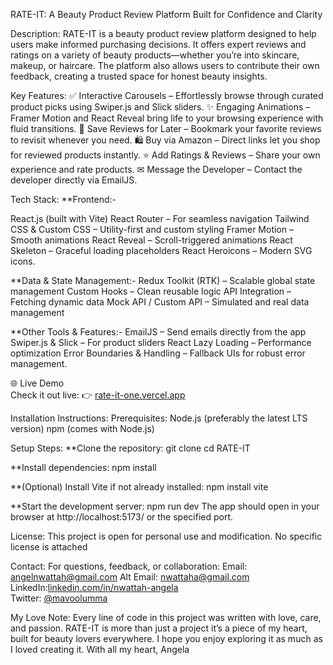 RATE-IT:
A Beauty Product Review Platform Built for Confidence and Clarity

Description:
RATE-IT is a beauty product review platform designed to help users make informed purchasing decisions. It offers expert reviews and ratings on a variety of beauty products—whether you’re into skincare, makeup, or haircare. The platform also allows users to contribute their own feedback, creating a trusted space for honest beauty insights.

Key Features:
✅ Interactive Carousels – Effortlessly browse through curated product picks using Swiper.js and Slick sliders.
✨ Engaging Animations – Framer Motion and React Reveal bring life to your browsing experience with fluid transitions.
💾 Save Reviews for Later – Bookmark your favorite reviews to revisit whenever you need.
🛍 Buy via Amazon – Direct links let you shop for reviewed products instantly.
⭐ Add Ratings & Reviews – Share your own experience and rate products.
✉ Message the Developer – Contact the developer directly via EmailJS.

Tech Stack:
**Frontend:-

React.js (built with Vite)
React Router – For seamless navigation
Tailwind CSS & Custom CSS – Utility-first and custom styling
Framer Motion – Smooth animations
React Reveal – Scroll-triggered animations
React Skeleton – Graceful loading placeholders
React Heroicons – Modern SVG icons.

**Data & State Management:-
Redux Toolkit (RTK) – Scalable global state management
Custom Hooks – Clean reusable logic
API Integration – Fetching dynamic data
Mock API / Custom API – Simulated and real data management

**Other Tools & Features:-
EmailJS – Send emails directly from the app
Swiper.js & Slick – For product sliders
React Lazy Loading – Performance optimization
Error Boundaries & Handling – Fallback UIs for robust error management.

🌐 Live Demo  
Check it out live: 👉 [rate-it-one.vercel.app](https://rate-it-one.vercel.app)

Installation Instructions:
Prerequisites:
Node.js (preferably the latest LTS version)
npm (comes with Node.js)

Setup Steps:
**Clone the repository:
git clone <your-repository-url>
cd RATE-IT

**Install dependencies:
npm install

**(Optional) Install Vite if not already installed:
npm install vite

**Start the development server:
npm run dev
The app should open in your browser at http://localhost:5173/ or the specified port.

License:
This project is open for personal use and modification. No specific license is attached

Contact:
For questions, feedback, or collaboration:
Email: angelnwattah@gmail.com
Alt Email: nwattaha@gmail.com
LinkedIn:[linkedin.com/in/nwattah-angela](https://linkedin.com/in/nwattah-angela)  
Twitter: [@mavoolumma](https://twitter.com/mavoolumma)


My Love Note:
Every line of code in this project was written with love, care, and passion. RATE-IT is more than just a project it’s a piece of my heart, built for beauty lovers everywhere. I hope you enjoy exploring it as much as I loved creating it.
With all my heart,
Angela
